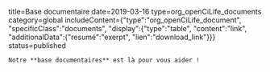 title=Base documentaire
date=2019-03-16
type=org_openCiLife_documents
category=global
includeContent={"type":"org_openCiLife_document", "specificClass":"documents", "display":{"type":"table", "content":"link", "additionalData":{"resumé":"exerpt", "lien":"download_link"}}}
status=published
~~~~~~
Notre **base documentaires** est là pour vous aider !